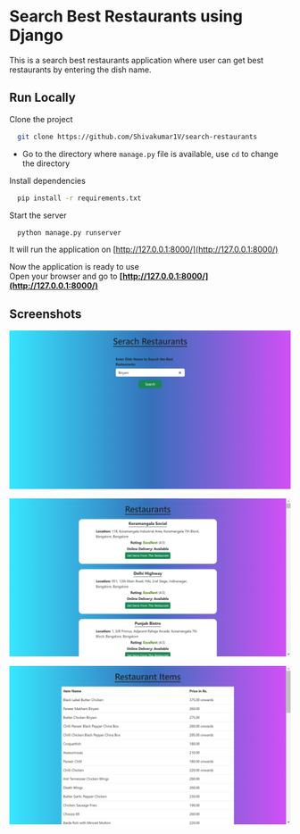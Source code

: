 
# Search Best Restaurants using Django

This is a search best restaurants application where user can get best restaurants by entering the dish name. 


## Run Locally

Clone the project

```bash
  git clone https://github.com/Shivakumar1V/search-restaurants
```
- Go to the directory where `manage.py` file is available, use `cd` to change the directory 

Install dependencies

```bash
  pip install -r requirements.txt
```

Start the server

```bash
  python manage.py runserver
```

It will run the application on [http://127.0.0.1:8000/](http://127.0.0.1:8000/)

Now the application is ready to use  
Open your browser and go to **[http://127.0.0.1:8000/](http://127.0.0.1:8000/)** 
## Screenshots

![img1](/screenshots/Screenshot1.png) 

![img2](/screenshots/Screenshot2.png) 

![img3](/screenshots/Screenshot3.png) 






